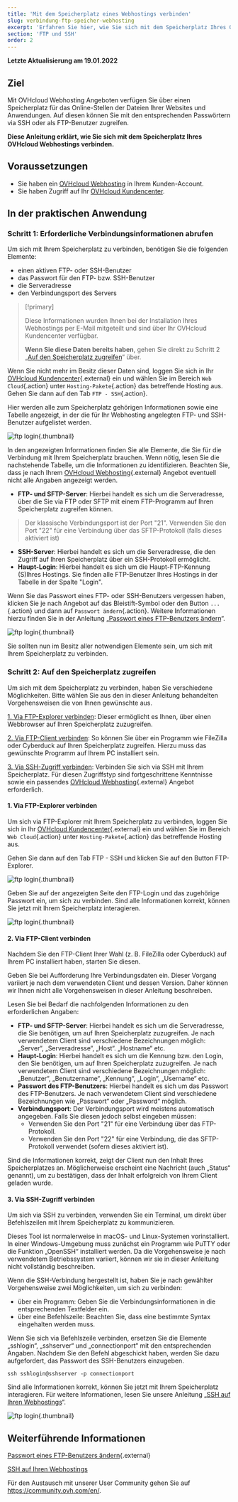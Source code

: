 ```yaml
---
title: 'Mit dem Speicherplatz eines Webhostings verbinden'
slug: verbindung-ftp-speicher-webhosting
excerpt: 'Erfahren Sie hier, wie Sie sich mit dem Speicherplatz Ihres OVHcloud Webhostings verbinden'
section: 'FTP und SSH'
order: 2
---
```


**Letzte Aktualisierung am 19.01.2022**

## Ziel

Mit OVHcloud Webhosting Angeboten verfügen Sie über einen Speicherplatz für das Online-Stellen der Dateien Ihrer Websites und Anwendungen. Auf diesen können Sie mit den entsprechenden Passwörtern via SSH oder als FTP-Benutzer zugreifen.

**Diese Anleitung erklärt, wie Sie sich mit dem Speicherplatz Ihres OVHcloud Webhostings verbinden.**

## Voraussetzungen

- Sie haben ein [OVHcloud Webhosting](https://www.ovh.de/hosting) in Ihrem Kunden-Account.
- Sie haben Zugriff auf Ihr [OVHcloud Kundencenter](https://www.ovh.com/auth/?action=gotomanager&from=https://www.ovh.de/&ovhSubsidiary=de).

## In der praktischen Anwendung

### Schritt 1: Erforderliche Verbindungsinformationen abrufen

Um sich mit Ihrem Speicherplatz zu verbinden, benötigen Sie die folgenden Elemente:

- einen aktiven FTP- oder SSH-Benutzer
- das Passwort für den FTP- bzw. SSH-Benutzer
- die Serveradresse
- den Verbindungsport des Servers

> [!primary]
>
> Diese Informationen wurden Ihnen bei der Installation Ihres Webhostings per E-Mail mitgeteilt und sind über Ihr OVHcloud Kundencenter verfügbar.
>
> **Wenn Sie diese Daten bereits haben**, gehen Sie direkt zu Schritt 2 „[Auf den Speicherplatz zugreifen](./#schritt-2-auf-den-speicherplatz-zugreifen)“ über.
> 

Wenn Sie nicht mehr im Besitz dieser Daten sind, loggen Sie sich in Ihr [OVHcloud Kundencenter](https://www.ovh.com/auth/?action=gotomanager&from=https://www.ovh.de/&ovhSubsidiary=de){.external} ein und wählen Sie im Bereich `Web Cloud`{.action} unter `Hosting-Pakete`{.action} das betreffende Hosting aus. Gehen Sie dann auf den Tab `FTP - SSH`{.action}. 

Hier werden alle zum Speicherplatz gehörigen Informationen sowie eine Tabelle angezeigt, in der die für Ihr Webhosting angelegten FTP- und SSH-Benutzer aufgelistet werden.

![ftp login](images/connect-ftp-step1.png){.thumbnail}

In den angezeigten Informationen finden Sie alle Elemente, die Sie für die Verbindung mit Ihrem Speicherplatz brauchen. Wenn nötig, lesen Sie die nachstehende Tabelle, um die Informationen zu identifizieren. Beachten Sie, dass je nach Ihrem [OVHcloud Webhosting](https://www.ovhcloud.com/de/web-hosting/){.external} Angebot eventuell nicht alle Angaben angezeigt werden.

- **FTP- und SFTP-Server**: Hierbei handelt es sich um die Serveradresse, über die Sie via FTP oder SFTP mit einem FTP-Programm auf Ihren Speicherplatz zugreifen können.

> Der klassische Verbindungsport ist der Port "21". Verwenden Sie den Port "22" für eine Verbindung über das SFTP-Protokoll (falls dieses aktiviert ist)

- **SSH-Server**: Hierbei handelt es sich um die Serveradresse, die den Zugriff auf Ihren Speicherplatz über ein SSH-Protokoll ermöglicht.
- **Haupt-Login**: Hierbei handelt es sich um die Haupt-FTP-Kennung (S)Ihres Hostings. Sie finden alle FTP-Benutzer Ihres Hostings in der Tabelle in der Spalte "Login".

Wenn Sie das Passwort eines FTP- oder SSH-Benutzers vergessen haben, klicken Sie je nach Angebot auf das Bleistift-Symbol oder den Button `...`{.action} und dann auf `Passwort ändern`{.action}. Weitere Informationen hierzu finden Sie in der Anleitung „[Passwort eines FTP-Benutzers ändern](https://docs.ovh.com/de/hosting/ftp-benutzer-passwort-aendern/)“.

![ftp login](images/connect-ftp-step2.png){.thumbnail}

Sie sollten nun im Besitz aller notwendigen Elemente sein, um sich mit Ihrem Speicherplatz zu verbinden.

### Schritt 2: Auf den Speicherplatz zugreifen

Um sich mit dem Speicherplatz zu verbinden, haben Sie verschiedene Möglichkeiten. Bitte wählen Sie aus den in dieser Anleitung behandelten Vorgehensweisen die von Ihnen gewünschte aus.

[1. Via FTP-Explorer verbinden](#ftpexplorer): Dieser ermöglicht es Ihnen, über einen Webbrowser auf Ihren Speicherplatz zuzugreifen.

[2. Via FTP-Client verbinden](#ftpsoftware): So können Sie über ein Programm wie FileZilla oder Cyberduck auf Ihren Speicherplatz zugreifen. Hierzu muss das gewünschte Programm auf Ihrem PC installiert sein.

[3. Via SSH-Zugriff verbinden](#ssh): Verbinden Sie sich via SSH mit Ihrem Speicherplatz. Für diesen Zugriffstyp sind fortgeschrittene Kenntnisse sowie ein passendes [OVHcloud Webhosting](https://www.ovhcloud.com/de/web-hosting/){.external} Angebot erforderlich.

#### 1. Via FTP-Explorer verbinden <a name="ftpexplorer"></a>

Um sich via FTP-Explorer mit Ihrem Speicherplatz zu verbinden, loggen Sie sich in Ihr [OVHcloud Kundencenter](https://www.ovh.com/auth/?action=gotomanager&from=https://www.ovh.de/&ovhSubsidiary=de){.external} ein und wählen Sie im Bereich `Web Cloud`{.action} unter `Hosting-Pakete`{.action} das betreffende Hosting aus. 

Gehen Sie dann auf den Tab FTP - SSH und klicken Sie auf den Button FTP-Explorer. 

![ftp login](images/connect-ftp-step3.png){.thumbnail}

Geben Sie auf der angezeigten Seite den FTP-Login und das zugehörige Passwort ein, um sich zu verbinden. Sind alle Informationen korrekt, können Sie jetzt mit Ihrem Speicherplatz interagieren.

![ftp login](images/connect-ftp-step4.png){.thumbnail}

#### 2. Via FTP-Client verbinden <a name="ftpsoftware"></a>

Nachdem Sie den FTP-Client Ihrer Wahl (z. B. FileZilla oder Cyberduck) auf Ihrem PC installiert haben, starten Sie diesen. 

Geben Sie bei Aufforderung Ihre Verbindungsdaten ein. Dieser Vorgang variiert je nach dem verwendeten Client und dessen Version. Daher können wir Ihnen nicht alle Vorgehensweisen in dieser Anleitung beschreiben.

Lesen Sie bei Bedarf die nachfolgenden Informationen zu den erforderlichen Angaben:

- **FTP- und SFTP-Server**: Hierbei handelt es sich um die Serveradresse, die Sie benötigen, um auf Ihren Speicherplatz zuzugreifen. Je nach verwendetem Client sind verschiedene Bezeichnungen möglich: „Server“, „Serveradresse“, „Host“. „Hostname“ etc.
- **Haupt-Login**: Hierbei handelt es sich um die Kennung bzw. den Login, den Sie benötigen, um auf Ihren Speicherplatz zuzugreifen. Je nach verwendetem Client sind verschiedene Bezeichnungen möglich: „Benutzer“, „Benutzername“, „Kennung“, „Login“, „Username“ etc.
- **Passwort des FTP-Benutzers**: Hierbei handelt es sich um das Passwort des FTP-Benutzers. Je nach verwendetem Client sind verschiedene Bezeichnungen wie „Passwort“ oder „Password“ möglich.
- **Verbindungsport**: Der Verbindungsport wird meistens automatisch angegeben. Falls Sie diesen jedoch selbst eingeben müssen:
    - Verwenden Sie den Port "21" für eine Verbindung über das FTP-Protokoll.
    - Verwenden Sie den Port "22" für eine Verbindung, die das SFTP-Protokoll verwendet (sofern dieses aktiviert ist).

Sind die Informationen korrekt, zeigt der Client nun den Inhalt Ihres Speicherplatzes an. Möglicherweise erscheint eine Nachricht (auch „Status“ genannt), um zu bestätigen, dass der Inhalt erfolgreich von Ihrem Client geladen wurde.

#### 3. Via SSH-Zugriff verbinden <a name="ssh"></a>

Um sich via SSH zu verbinden, verwenden Sie ein Terminal, um direkt über Befehlszeilen mit Ihrem Speicherplatz zu kommunizieren. 

Dieses Tool ist normalerweise in macOS- und Linux-Systemen vorinstalliert. In einer Windows-Umgebung muss zunächst ein Programm wie PuTTY oder die Funktion „OpenSSH“ installiert werden. Da die Vorgehensweise je nach verwendetem Betriebssystem variiert, können wir sie in dieser Anleitung nicht vollständig beschreiben.

Wenn die SSH-Verbindung hergestellt ist, haben Sie je nach gewählter Vorgehensweise zwei Möglichkeiten, um sich zu verbinden: 

- über ein Programm: Geben Sie die Verbindungsinformationen in die entsprechenden Textfelder ein.
- über eine Befehlszeile: Beachten Sie, dass eine bestimmte Syntax eingehalten werden muss.

Wenn Sie sich via Befehlszeile verbinden, ersetzen Sie die Elemente „sshlogin“, „sshserver“ und „connectionport“ mit den entsprechenden Angaben. Nachdem Sie den Befehl abgeschickt haben, werden Sie dazu aufgefordert, das Passwort des SSH-Benutzers einzugeben.

```ssh
ssh sshlogin@sshserver -p connectionport
```

Sind alle Informationen korrekt, können Sie jetzt mit Ihrem Speicherplatz interagieren. Für weitere Informationen, lesen Sie unsere Anleitung „[SSH auf Ihren Webhostings](https://docs.ovh.com/de/hosting/webhosting_ssh_auf_ihren_webhostings/)“.

![ftp login](images/connect-ftp-step5.png){.thumbnail}

## Weiterführende Informationen

[Passwort eines FTP-Benutzers ändern](https://docs.ovh.com/de/hosting/ftp-benutzer-passwort-aendern/){.external}

[SSH auf Ihren Webhostings](https://docs.ovh.com/de/hosting/webhosting_ssh_auf_ihren_webhostings/)

Für den Austausch mit unserer User Community gehen Sie auf <https://community.ovh.com/en/>.
